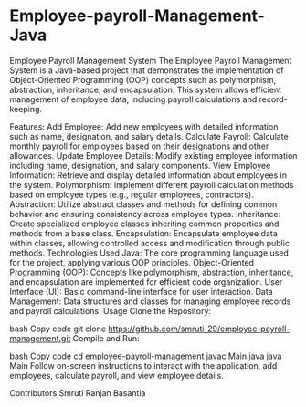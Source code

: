# Employee-payroll-Management-Java

 
Employee Payroll Management System
The Employee Payroll Management System is a Java-based project that demonstrates the implementation of Object-Oriented Programming (OOP) concepts such as polymorphism, abstraction, inheritance, and encapsulation. This system allows efficient management of employee data, including payroll calculations and record-keeping.

Features:
Add Employee: Add new employees with detailed information such as name, designation, and salary details.
Calculate Payroll: Calculate monthly payroll for employees based on their designations and other allowances.
Update Employee Details: Modify existing employee information including name, designation, and salary components.
View Employee Information: Retrieve and display detailed information about employees in the system.
Polymorphism: Implement different payroll calculation methods based on employee types (e.g., regular employees, contractors).
Abstraction: Utilize abstract classes and methods for defining common behavior and ensuring consistency across employee types.
Inheritance: Create specialized employee classes inheriting common properties and methods from a base class.
Encapsulation: Encapsulate employee data within classes, allowing controlled access and modification through public methods.
Technologies Used
Java: The core programming language used for the project, applying various OOP principles.
Object-Oriented Programming (OOP): Concepts like polymorphism, abstraction, inheritance, and encapsulation are implemented for efficient code organization.
User Interface (UI): Basic command-line interface for user interaction.
Data Management: Data structures and classes for managing employee records and payroll calculations.
Usage
Clone the Repository:

bash
Copy code
git clone https://github.com/smruti-29/employee-payroll-management.git
Compile and Run:

bash
Copy code
cd employee-payroll-management
javac Main.java
java Main
Follow on-screen instructions to interact with the application, add employees, calculate payroll, and view employee details.

Contributors
Smruti Ranjan Basantia
